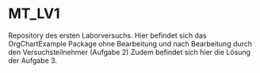 # MT_LV1
Repository des ersten Laborversuchs. 
Hier befindet sich das OrgChartExample Package ohne Bearbeitung und nach Bearbeitung durch den Versuchsteilnehmer (Aufgabe 2)
Zudem befindet sich hier die Lösung der Aufgabe 3.
